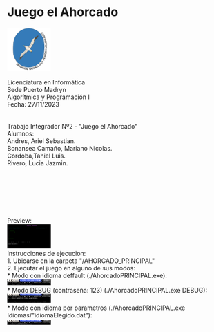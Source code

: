 # Juego el Ahorcado
<img src="Imagenes_README/Logo.png" alt="Logo UNPSJB" style="max-width:20%;"/><br>

Licenciatura en Informática<br>
Sede Puerto Madryn<br>
Algorítmica y Programación I</u><br>
Fecha: 27/11/2023<br><br><br>
Trabajo Integrador Nº2 - "Juego el Ahorcado"<br>
Alumnos:<br>
Andres, Ariel Sebastian.<br>
Bonansea Camaño, Mariano Nicolas.<br>
Cordoba,Tahiel Luis.<br>
Rivero, Lucia Jazmin.<br>


<br>
<br>
<br>
<br>
<br>
<br>
Preview:<br>
<img src="Imagenes_README/JuegoCompleto.gif" alt="Juego Completo" style="max-width:20%;"/><br>
Instrucciones de ejecucion:<br>
1. Ubicarse en la carpeta "/AHORCADO_PRINCIPAL"<br>
2. Ejecutar el juego en alguno de sus modos:<br>
* Modo con idioma deffault (./AhorcadoPRINCIPAL.exe):<br>
<img src="Imagenes_README/ModoDefault.png" alt="Juego Default" style="max-width:20%;"/><br>
* Modo DEBUG (contraseña: 123) (./AhorcadoPRINCIPAL.exe DEBUG):<br>
<img src="Imagenes_README/ModoDEBUG.png" alt="Juego DEBUG" style="max-width:20%;"/><br>
* Modo con idioma por parametros (./AhorcadoPRINCIPAL.exe Idiomas/"idiomaElegido.dat"):<br>
<img src="Imagenes_README/ModoDefault.png" alt="Juego Idioma por parametros" style="max-width:20%;"/><br>


